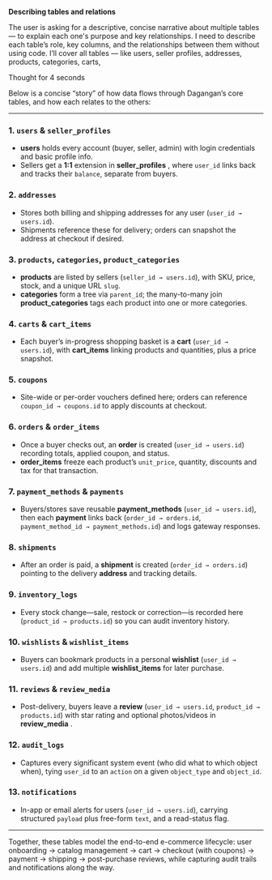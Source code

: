 **Describing tables and relations**

The user is asking for a descriptive, concise narrative about multiple tables — to explain each one's purpose and key relationships. I need to describe each table’s role, key columns, and the relationships between them without using code. I’ll cover all tables — like users, seller profiles, addresses, products, categories, carts,

Thought for 4 seconds

Below is a concise “story” of how data flows through Dagangan’s core tables, and how each relates to the others:

---

### 1. `users` & `seller_profiles`

* **users** holds every account (buyer, seller, admin) with login credentials and basic profile info.
* Sellers get a **1:1** extension in  **seller_profiles** , where `user_id` links back and tracks their `balance`, separate from buyers.

### 2. `addresses`

* Stores both billing and shipping addresses for any user (`user_id → users.id`).
* Shipments reference these for delivery; orders can snapshot the address at checkout if desired.

### 3. `products`, `categories`, `product_categories`

* **products** are listed by sellers (`seller_id → users.id`), with SKU, price, stock, and a unique URL `slug`.
* **categories** form a tree via `parent_id`; the many-to-many join **product_categories** tags each product into one or more categories.

### 4. `carts` & `cart_items`

* Each buyer’s in-progress shopping basket is a **cart** (`user_id → users.id`), with **cart_items** linking products and quantities, plus a price snapshot.

### 5. `coupons`

* Site-wide or per-order vouchers defined here; orders can reference `coupon_id → coupons.id` to apply discounts at checkout.

### 6. `orders` & `order_items`

* Once a buyer checks out, an **order** is created (`user_id → users.id`) recording totals, applied coupon, and status.
* **order_items** freeze each product’s `unit_price`, quantity, discounts and tax for that transaction.

### 7. `payment_methods` & `payments`

* Buyers/stores save reusable **payment_methods** (`user_id → users.id`), then each **payment** links back (`order_id → orders.id`, `payment_method_id → payment_methods.id`) and logs gateway responses.

### 8. `shipments`

* After an order is paid, a **shipment** is created (`order_id → orders.id`) pointing to the delivery **address** and tracking details.

### 9. `inventory_logs`

* Every stock change—sale, restock or correction—is recorded here (`product_id → products.id`) so you can audit inventory history.

### 10. `wishlists` & `wishlist_items`

* Buyers can bookmark products in a personal **wishlist** (`user_id → users.id`) and add multiple **wishlist_items** for later purchase.

### 11. `reviews` & `review_media`

* Post-delivery, buyers leave a **review** (`user_id → users.id`, `product_id → products.id`) with star rating and optional photos/videos in  **review_media** .

### 12. `audit_logs`

* Captures every significant system event (who did what to which object when), tying `user_id` to an `action` on a given `object_type` and `object_id`.

### 13. `notifications`

* In-app or email alerts for users (`user_id → users.id`), carrying structured `payload` plus free-form `text`, and a read-status flag.

---

Together, these tables model the end-to-end e-commerce lifecycle: user onboarding → catalog management → cart → checkout (with coupons) → payment → shipping → post-purchase reviews, while capturing audit trails and notifications along the way.
